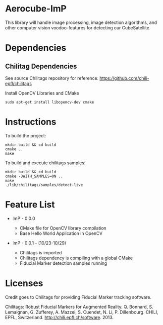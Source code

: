 # Aerocube-ImP
This library will handle image processing, image detection algorithms, and other computer vision voodoo-features for detecting our CubeSatellite.


# Dependencies
## Chilitag Dependencies
See source Chilitags repository for reference: <https://github.com/chili-epfl/chilitags>

Install OpenCV Libraries and CMake

`sudo apt-get install libopencv-dev cmake`

# Instructions
To build the project:
```
mkdir build && cd build
cmake ..
make
```

To build and execute chilitags samples:

```
mkdir build && cd build
cmake -DWITH_SAMPLES=ON ..
make
./lib/chilitags/samples/detect-live

```



# Feature List
  * ImP - 0.0.0
    * CMake file for OpenCV library compilation
    * Base Hello World Application in OpenCV

  * ImP - 0.0.1 - (10/23-10/29)
    * Chilitags is imported
    * Chilitags dependency is compiling with a global CMake
    * Fiducial Marker detection samples running


# Licenses
Credit goes to Chilitags for providing Fiducial Marker tracking software.

Chilitags: Robust Fiducial Markers for Augmented Reality. Q. Bonnard, S. Lemaignan, G. Zufferey, A. Mazzei, S. Cuendet, N. Li, P. Dillenbourg. CHILI, EPFL, Switzerland. http://chili.epfl.ch/software. 2013.
